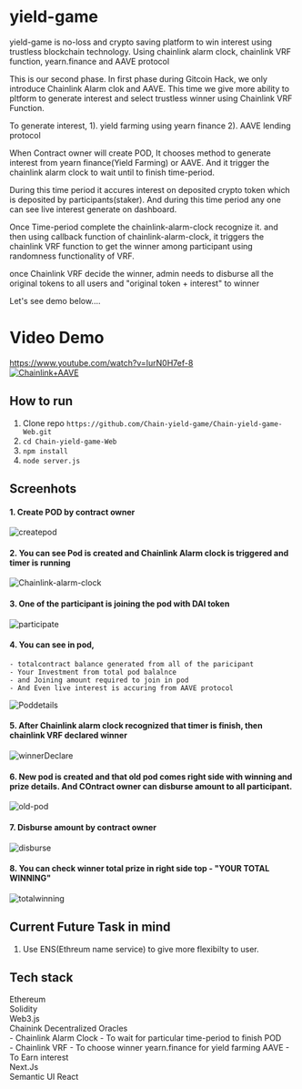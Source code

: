 # yield-game

yield-game is no-loss and crypto saving platform to win interest using trustless blockchain technology. Using chainlink alarm clock, chainlink VRF function, yearn.finance and AAVE protocol

This is our second phase. In first phase during Gitcoin Hack, we only introduce Chainlink Alarm clok and AAVE.
This time we give more ability to pltform to generate interest and select trustless winner using Chainlink VRF Function.

To generate interest,
1). yield farming using yearn finance
2). AAVE lending protocol

When Contract owner will create POD, It chooses method to generate interest from yearn finance(Yield Farming) or AAVE.
And it trigger the chainlink alarm clock to wait until to finish time-period.

During this time period it accures interest on deposited crypto token which is deposited by participants(staker).
And during this time period any one can see live interest generate on dashboard.

Once Time-period complete the chainlink-alarm-clock
recognize it. and then using callback function of chainlink-alarm-clock, it triggers the chainlink VRF function to get the winner among participant using randomness functionality of VRF.

once Chainlink VRF decide the winner, admin needs to disburse all the original tokens to all users and "original token + interest" to winner

Let's see demo below....

# Video Demo

https://www.youtube.com/watch?v=IurN0H7ef-8  
[![Chainlink+AAVE](Screenshots/chainlinkaave.png)](https://www.youtube.com/watch?v=IurN0H7ef-8 "Alarm-POD")
## How to run

1. Clone repo `https://github.com/Chain-yield-game/Chain-yield-game-Web.git`
2. `cd Chain-yield-game-Web` 
2. `npm install`
3. `node server.js`

## Screenhots

#### 1. Create POD by contract owner 
![createpod](Screenshots/Screenshot1.png)

#### 2. You can see Pod is created and Chainlink Alarm clock is triggered and timer is running 
![Chainlink-alarm-clock](Screenshots/Screenshot2.png)

#### 3. One of the participant is joining the pod with DAI token 
![participate](Screenshots/Screenshot3.png)

#### 4. You can see in pod,
    - totalcontract balance generated from all of the paricipant
    - Your Investment from total pod balalnce
    - and Joining amount required to join in pod
    - And Even live interest is accuring from AAVE protocol
![Poddetails](Screenshots/Screenshot4.png)

#### 5. After Chainlink alarm clock recognized that timer is finish, then chainlink VRF declared winner
![winnerDeclare](Screenshots/Screenshot5.png)

#### 6. New pod is created and that old pod comes right side with winning and prize details. And COntract owner can disburse amount to all participant. 
![old-pod](Screenshots/Screenshot6.png)

#### 7. Disburse amount by contract owner 
![disburse](Screenshots/Screenshot7.png)

#### 8. You can check winner total prize in right side top - "YOUR TOTAL WINNING" 
![totalwinning](Screenshots/Screenshot8.png)

## Current Future Task in mind
1. Use ENS(Ethreum name service) to give more flexibilty to user.

## Tech stack

Ethereum   
Solidity   
Web3.js  
Chainink Decentralized Oracles  
    - Chainlink Alarm Clock - To wait for particular time-period to finish POD  
    - Chainlink VRF - To choose winner 
yearn.finance for yield farming 
AAVE - To Earn interest  
Next.Js  
Semantic UI React